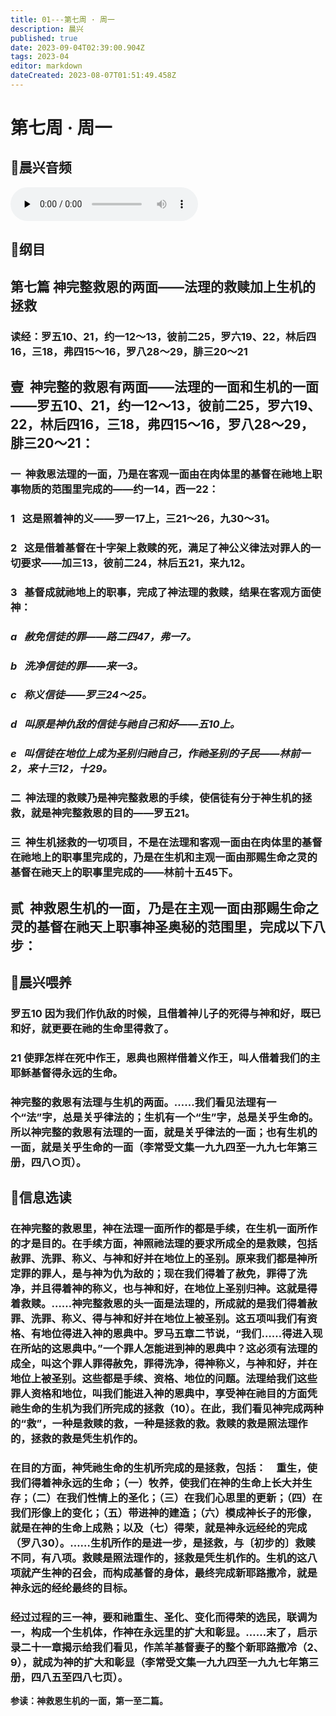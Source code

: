 ```yaml
---
title: 01---第七周 · 周一
description: 晨兴
published: true
date: 2023-09-04T02:39:00.904Z
tags: 2023-04
editor: markdown
dateCreated: 2023-08-07T01:51:49.458Z
---
```


# 第七周 · 周一
## 🎵晨兴音频
<audio id="audio" controls="" preload="none">
      <source id="mp3" src="/2023-04/week7/week7day1.mp3">
</audio>

## 📖纲目

## **第七篇 神完整救恩的两面——法理的救赎加上生机的拯救**

### 读经：罗五10、21，约一12～13，彼前二25，罗六19、22，林后四16，三18，弗四15～16，罗八28～29，腓三20～21

## **壹  神完整的救恩有两面——法理的一面和生机的一面——罗五10、21，约一12～13，彼前二25，罗六19、22，林后四16，三18，弗四15～16，罗八28～29，腓三20～21：**

### 一  神救恩法理的一面，乃是在客观一面由在肉体里的基督在祂地上职事物质的范围里完成的——约一14，西一22：

### 1   这是照着神的义——罗一17上，三21～26，九30～31。

### 2   这是借着基督在十字架上救赎的死，满足了神公义律法对罪人的一切要求——加三13，彼前二24，林后五21，来九12。

### 3   基督成就祂地上的职事，完成了神法理的救赎，结果在客观方面使神：

### *a   赦免信徒的罪——路二四47，弗一7。*

### *b   洗净信徒的罪——来一3。*

### *c   称义信徒——罗三24～25。*

### *d   叫原是神仇敌的信徒与祂自己和好——五10上。*

### *e   叫信徒在地位上成为圣别归祂自己，作祂圣别的子民——林前一2，来十三12，十29。*

### 二  神法理的救赎乃是神完整救恩的手续，使信徒有分于神生机的拯救，就是神完整救恩的目的——罗五21。

### 三  神生机拯救的一切项目，不是在法理和客观一面由在肉体里的基督在祂地上的职事里完成的，乃是在生机和主观一面由那赐生命之灵的基督在祂天上的职事里完成的——林前十五45下。

## **贰  神救恩生机的一面，乃是在主观一面由那赐生命之灵的基督在祂天上职事神圣奥秘的范围里，完成以下八步：**

## 📖晨兴喂养

### **罗五10	因为我们作仇敌的时候，且借着神儿子的死得与神和好，既已和好，就更要在祂的生命里得救了。**

### **21	使罪怎样在死中作王，恩典也照样借着义作王，叫人借着我们的主耶稣基督得永远的生命。**

### 神完整的救恩有法理与生机的两面。……我们看见法理有一个“法”字，总是关乎律法的；生机有一个“生”字，总是关乎生命的。所以神完整的救恩有法理的一面，就是关乎律法的一面；也有生机的一面，就是关乎生命的一面（李常受文集一九九四至一九九七年第三册，四八○页）。

## 📖信息选读

### 在神完整的救恩里，神在法理一面所作的都是手续，在生机一面所作的才是目的。在手续方面，神照祂法理的要求所成全的是救赎，包括赦罪、洗罪、称义、与神和好并在地位上的圣别。原来我们都是神所定罪的罪人，是与神为仇为敌的；现在我们得着了赦免，罪得了洗净，并且得着神的称义，也与神和好，在地位上圣别归神。这就是得着救赎。……神完整救恩的头一面是法理的，所成就的是我们得着赦罪、洗罪、称义、得与神和好并在地位上被圣别。这五项叫我们有资格、有地位得进入神的恩典中。罗马五章二节说，“我们……得进入现在所站的这恩典中。”一个罪人怎能进到神的恩典中？这必须有法理的成全，叫这个罪人罪得赦免，罪得洗净，得神称义，与神和好，并在地位上被圣别。这些都是手续、资格、地位的问题。法理给我们这些罪人资格和地位，叫我们能进入神的恩典中，享受神在祂目的方面凭祂生命的生机为我们所完成的拯救（10）。在此，我们看见神完成两种的“救”，一种是救赎的救，一种是拯救的救。救赎的救是照法理作的，拯救的救是凭生机作的。

### 在目的方面，神凭祂生命的生机所完成的是拯救，包括：　重生，使我们得着神永远的生命；（一）牧养，使我们在神的生命上长大并生存；（二）在我们性情上的圣化；（三）在我们心思里的更新；（四）在我们形像上的变化；（五）带进神的建造；（六）模成神长子的形像，就是在神的生命上成熟；以及（七）得荣，就是神永远经纶的完成（罗八30）。……生机所作的是进一步，是拯救，与〔初步的〕救赎不同，有八项。救赎是照法理作的，拯救是凭生机作的。生机的这八项就产生神的召会，而构成基督的身体，最终完成新耶路撒冷，就是神永远的经纶最终的目标。

### 经过过程的三一神，要和祂重生、圣化、变化而得荣的选民，联调为一，构成一个生机体，作神在永远里的扩大和彰显。……末了，启示录二十一章揭示给我们看见，作羔羊基督妻子的整个新耶路撒冷（2、9），就成为神的扩大和彰显（李常受文集一九九四至一九九七年第三册，四八五至四八七页）。

**参读：神救恩生机的一面，第一至二篇。**
<!-- Google tag (gtag.js) -->
<script async src="https://www.googletagmanager.com/gtag/js?id=G-1P8709Z16T"></script>
<script>
  window.dataLayer = window.dataLayer || [];
  function gtag(){dataLayer.push(arguments);}
  gtag('js', new Date());

  gtag('config', 'G-1P8709Z16T');
</script>